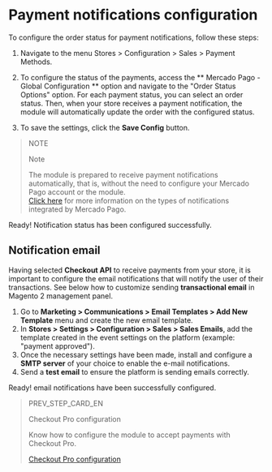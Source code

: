 # Payment notifications configuration

To configure the order status for payment notifications, follow these steps:

1. Navigate to the menu Stores > Configuration > Sales > Payment Methods.

2. To configure the status of the payments, access the ** Mercado Pago - Global Configuration ** option and navigate to the "Order Status Options" option.
For each payment status, you can select an order status. Then, when your store receives a payment notification, the module will automatically update the order with the configured status.

3. To save the settings, click the **Save Config** button.

> NOTE
>
> Note
>
> The module is prepared to receive payment notifications automatically, that is, without the need to configure your Mercado Pago account or the module.
> <br/>
> [Click here](https://www.mercadopago[FAKER][URL][DOMAIN]/developers/en/guides/notifications/introduction) for more information on the types of notifications integrated by Mercado Pago.

Ready! Notification status has been configured successfully.

## Notification email

Having selected **Checkout API** to receive payments from your store, it is important to configure the email notifications that will notify the user of their transactions. See below how to customize sending **transactional email** in Magento 2 management panel.

1. Go to **Marketing > Communications > Email Templates > Add New Template** menu and create the new email template.
2. In **Stores > Settings > Configuration > Sales > Sales Emails**, add the template created in the event settings on the platform (example: "payment approved").
3. Once the necessary settings have been made, install and configure a **SMTP server** of your choice to enable the e-mail notifications.
4. Send a **test email** to ensure the platform is sending emails correctly.

Ready! email notifications have been successfully configured.

> PREV_STEP_CARD_EN
>
> Checkout Pro configuration
>
> Know how to configure the module to accept payments with Checkout Pro.
>
> [Checkout Pro configuration](https://www.mercadopago[FAKER][URL][DOMAIN]/developers/en/guides/plugins/magento-two/checkout-pro-configuration)
